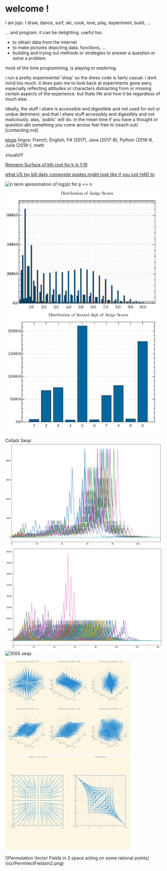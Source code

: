 welcome !
====

I am jojo. I draw, dance, surf, ski, cook, love, play, experiment, build, ...

... and program. it can be delighting. useful too.
- to obtain data from the internet
- to make pictures depicting data, functions, ...
- building and trying out methods or strategies to answer a question or solve a problem 

most of the time programming, is playing or exploring.

i run a pretty experimental 'shop' so the dress code is fairly casual. i dont mind too much. it does pain me to look back at experiments gone awry, especially reflecting attitudes or characters distracting from or missing certain aspects of the experience. but thats life and how it be regardless of much else. 

ideally, the stuff i share is accessible and digestible and not used for evil or undue detriment; and that i share stuff accessibly and digestibly and not maliciously. alas, 'public' will do.
in the mean time if you have a thought or question abt something you come across feel free to (reach out)[contacting.md]

[plugs](plug.md)
lingos: French, English, F# (2017), Java (2017-8), Python (2018-9, Julia (2019-), math

visuals!!!

[Riemann Surface of kth root for k in 1:16](RiemannSurfacesOf1stRootTo16thRoot.pdf)

[what US tsy bill daily composite quotes might look like if you just HAD to](viz/RatesPlots.html)

![n term aproximation of log(p) for p <= n ](viz/asymaprxLogOfPrimes.gif)

![Empirical Distribution Judge Scores of WSL Mens CT 2017,2018, and 2019](viz/EDFofJudgeScores.png) ![Empirical Distrbution of Second Digit or Judge Scores ... ](EDFof2ndDigitOfJudgeScores.png)

Collatz Seqs
![100 seqs](Collatz/CollatzDictSeqs100.png) ![500 seqs](Collatz/CollatzDictSeqs500.png) ![1000 seqs](CCollatz/ollatzDictSeqs1000.png)

<p>
<img src="viz/PermVectFieldsIn3.png" alt="Permutation Vector Fields in 3 space acting on some rational points" width="400"/>
<img src="viz/PermVectFieldsIn2.png" alt="Permutation Vector Fields in 2 space acting on some rational points" width="400"/>
<p>
![Permutation Vector Fields in 2 space acting on some rational points](viz/PermVectFieldsIn2.png)